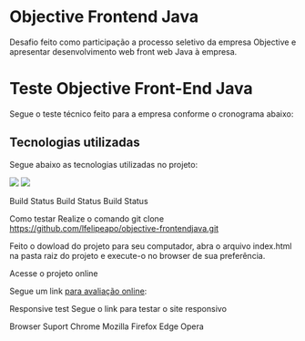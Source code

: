 # Objective Frontend Java
Desafio feito como participação a processo seletivo da empresa Objective e apresentar desenvolvimento web front web Java à empresa.

# Teste Objective Front-End Java

Segue o teste técnico feito para a empresa conforme o cronograma abaixo:



## Tecnologias utilizadas
Segue abaixo as tecnologias utilizadas no projeto:

<img src="https://img.shields.io/badge/js-JavaScript-yellow"> <img src="https://img.shields.io/badge/css-4.15-purple"> 

Build Status Build Status Build Status

Como testar
Realize o comando git clone https://github.com/lfelipeapo/objective-frontendjava.git

Feito o dowload do projeto para seu computador, abra o arquivo index.html na pasta raiz do projeto e execute-o no browser de sua preferência.

Acesse o projeto online

Segue um link <a href="https://objective-frontendjava.netlify.app">para avaliação online</a>:

Responsive test
Segue o link para testar o site responsivo 

Browser Suport
Chrome
Mozilla Firefox
Edge
Opera

